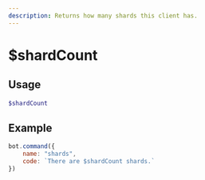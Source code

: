 ```yaml
---
description: Returns how many shards this client has.
---
```


# $shardCount

## Usage
```php
$shardCount
```

## Example
```javascript
bot.command({
    name: "shards",
    code: `There are $shardCount shards.`
})
```
